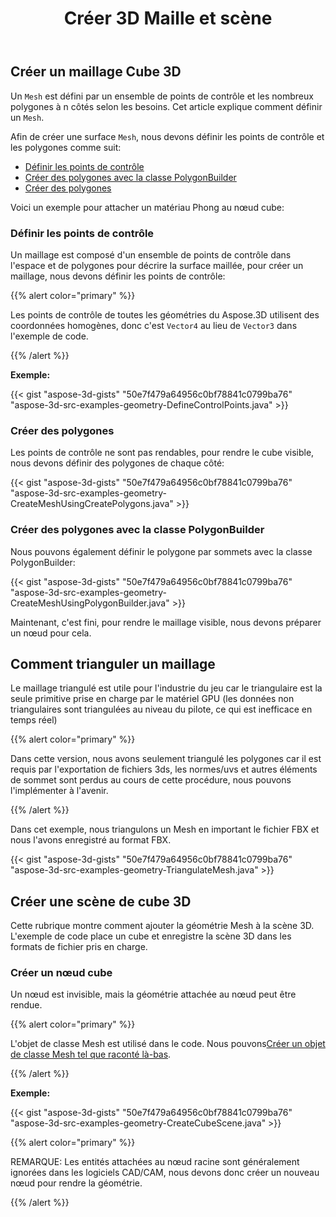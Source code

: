 ﻿---
title: Créer 3D Maille et scène
type: docs
weight: 40
url: /fr/java/create-3d-mesh-and-scene/
description: Un maillage est défini par un ensemble de points de contrôle et les nombreux polygones à n côtés selon les besoins. Cet article explique comment définir un maillage.
---
## **Créer un maillage Cube 3D**
Un `Mesh` est défini par un ensemble de points de contrôle et les nombreux polygones à n côtés selon les besoins. Cet article explique comment définir un `Mesh`.

Afin de créer une surface `Mesh`, nous devons définir les points de contrôle et les polygones comme suit:

- [Définir les points de contrôle](/3d/fr/java/create-3d-mesh-and-scene-html/)
- [Créer des polygones avec la classe PolygonBuilder](/3d/fr/java/create-3d-mesh-and-scene-html/)
- [Créer des polygones](/3d/fr/java/create-3d-mesh-and-scene-html/)

Voici un exemple pour attacher un matériau Phong au nœud cube:
### **Définir les points de contrôle**
Un maillage est composé d'un ensemble de points de contrôle dans l'espace et de polygones pour décrire la surface maillée, pour créer un maillage, nous devons définir les points de contrôle:

{{% alert color="primary" %}} 

Les points de contrôle de toutes les géométries du Aspose.3D utilisent des coordonnées homogènes, donc c'est `Vector4` au lieu de `Vector3` dans l'exemple de code.

{{% /alert %}} 

**Exemple:**

{{< gist "aspose-3d-gists" "50e7f479a64956c0bf78841c0799ba76" "aspose-3d-src-examples-geometry-DefineControlPoints.java" >}}



### **Créer des polygones**
Les points de contrôle ne sont pas rendables, pour rendre le cube visible, nous devons définir des polygones de chaque côté:

{{< gist "aspose-3d-gists" "50e7f479a64956c0bf78841c0799ba76" "aspose-3d-src-examples-geometry-CreateMeshUsingCreatePolygons.java" >}}



### **Créer des polygones avec la classe PolygonBuilder**
Nous pouvons également définir le polygone par sommets avec la classe PolygonBuilder:

{{< gist "aspose-3d-gists" "50e7f479a64956c0bf78841c0799ba76" "aspose-3d-src-examples-geometry-CreateMeshUsingPolygonBuilder.java" >}}

Maintenant, c'est fini, pour rendre le maillage visible, nous devons préparer un nœud pour cela.
## **Comment trianguler un maillage**
Le maillage triangulé est utile pour l'industrie du jeu car le triangulaire est la seule primitive prise en charge par le matériel GPU (les données non triangulaires sont triangulées au niveau du pilote, ce qui est inefficace en temps réel)

{{% alert color="primary" %}} 

Dans cette version, nous avons seulement triangulé les polygones car il est requis par l'exportation de fichiers 3ds, les normes/uvs et autres éléments de sommet sont perdus au cours de cette procédure, nous pouvons l'implémenter à l'avenir.

{{% /alert %}} 

Dans cet exemple, nous triangulons un Mesh en important le fichier FBX et nous l'avons enregistré au format FBX.

{{< gist "aspose-3d-gists" "50e7f479a64956c0bf78841c0799ba76" "aspose-3d-src-examples-geometry-TriangulateMesh.java" >}}
## **Créer une scène de cube 3D**
Cette rubrique montre comment ajouter la géométrie Mesh à la scène 3D. L'exemple de code place un cube et enregistre la scène 3D dans les formats de fichier pris en charge.
### **Créer un nœud cube**
Un nœud est invisible, mais la géométrie attachée au nœud peut être rendue.

{{% alert color="primary" %}} 

L'objet de classe Mesh est utilisé dans le code. Nous pouvons[Créer un objet de classe Mesh tel que raconté là-bas](https://docs.dynabic.com/display/3djava/Create+3D+Mesh+and+Scene#Create3DMeshandScene-Createa3DCubeMesh).

{{% /alert %}} 

**Exemple:**

{{< gist "aspose-3d-gists" "50e7f479a64956c0bf78841c0799ba76" "aspose-3d-src-examples-geometry-CreateCubeScene.java" >}}

{{% alert color="primary" %}} 

REMARQUE: Les entités attachées au nœud racine sont généralement ignorées dans les logiciels CAD/CAM, nous devons donc créer un nouveau nœud pour rendre la géométrie.

{{% /alert %}}
